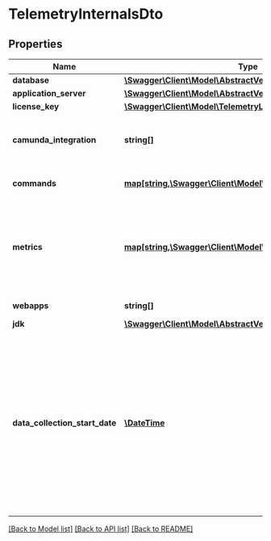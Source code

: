 # TelemetryInternalsDto

## Properties
Name | Type | Description | Notes
------------ | ------------- | ------------- | -------------
**database** | [**\Swagger\Client\Model\AbstractVendorVersionInformationDto**](AbstractVendorVersionInformationDto.md) |  | [optional] 
**application_server** | [**\Swagger\Client\Model\AbstractVendorVersionInformationDto**](AbstractVendorVersionInformationDto.md) |  | [optional] 
**license_key** | [**\Swagger\Client\Model\TelemetryLicenseKeyDto**](TelemetryLicenseKeyDto.md) |  | [optional] 
**camunda_integration** | **string[]** | List of Camunda integrations used (e.g., Camunda Spring Boot Starter, Camunda Run, WildFly/JBoss subsystem, Camunda EJB). | [optional] 
**commands** | [**map[string,\Swagger\Client\Model\TelemetryCountDto]**](TelemetryCountDto.md) | The count of executed commands after the last retrieved data. | [optional] 
**metrics** | [**map[string,\Swagger\Client\Model\TelemetryCountDto]**](TelemetryCountDto.md) | The collected metrics are the number of root process instance executions started, the number of activity instances started or also known as flow node instances, and the number of executed decision instances and elements. | [optional] 
**webapps** | **string[]** | The webapps enabled in this installation of Camunda. | [optional] 
**jdk** | [**\Swagger\Client\Model\AbstractVendorVersionInformationDto**](AbstractVendorVersionInformationDto.md) |  | [optional] 
**data_collection_start_date** | [**\DateTime**](\DateTime.md) | The date when the engine started to collect dynamic data, such as command executions and metrics. If telemetry sending is enabled, dynamic data resets on sending the data to Camunda. Dynamic data and the date returned by this method are reset in three cases: engine startup, after engine start when sending telemetry data to Camunda is enabled via API, after sending telemetry data to Camunda (only when this was enabled) The date is in the format &lt;code&gt;YYYY-MM-DD&#x27;T&#x27;HH:mm:ss.SSSZ&lt;/code&gt;. | [optional] 

[[Back to Model list]](../../README.md#documentation-for-models) [[Back to API list]](../../README.md#documentation-for-api-endpoints) [[Back to README]](../../README.md)


